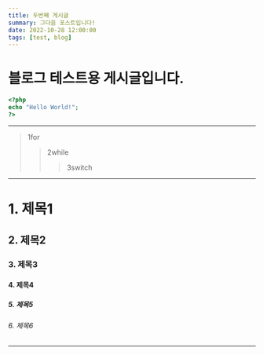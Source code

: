 ```yaml
---
title: 두번째 게시글
summary: 그다음 포스트입니다!
date: 2022-10-28 12:00:00
tags: [test, blog]
---
```


# 블로그 테스트용 게시글입니다.

```php
<?php
echo "Hello World!";
?>
```

-----

> 1for
> > 2while 
> > > 3switch

-----

# 1. 제목1
## 2. 제목2
### 3. 제목3
#### 4. 제목4
##### 5. 제목5
###### 6. 제목6

-----
